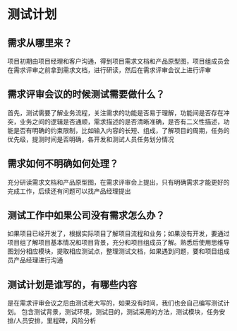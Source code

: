 # 测试计划

## 需求从哪里来？

项目初期由项目经理和客户沟通，得到项目需求文档和产品原型图，项目组成员会在需求评审之前拿到需求文档，进行研读，然后在需求评审会议上进行评审

## 需求评审会议的时候测试需要做什么？

首先，测试需要了解业务流程，关注需求的功能是否易于理解，功能间是否存在冲突，业务之间的逻辑是否通顺，需求描述的是否清晰准确，是否有二义性描述，功能是否有明确的约束限制，比如输入内容的长短、组成，了解项目的周期，任务的优先级，提测时间是否明确，各开发和测试人员任务划分情况

## 需求如何不明确如何处理？

充分研读需求文档和产品原型图，在需求评审会上提出，只有明确需求才能更好的完成工作，后续还有问题可以找产品经理提出

## 测试工作中如果公司没有需求怎么办？

如果项目已经开发了，根据实际项目了解项目流程和业务；如果没有开发，要通过项目组了解项目基本情况和项目背景，充分和项目组成员了解。熟悉后使用思维导图划分相应模块，提取相应测试点，整理测试文档，如果遇到问题，要和项目组成员产品经理进行沟通

## 测试计划是谁写的，有哪些内容

是在需求评审会议之后由测试老大写的，如果没有时间，我们也会自己编写测试计划。
包含测试背景，测试环境，测试目的，测试采用的方法，测试模块，任务安排/人员安排，里程碑，风险分析
